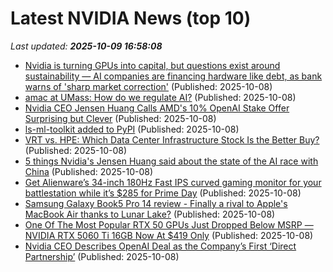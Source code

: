 # Latest NVIDIA News (top 10)
_Last updated: **2025-10-09 16:58:08**_

- [Nvidia is turning GPUs into capital, but questions exist around sustainability — AI companies are financing hardware like debt, as bank warns of 'sharp market correction'](https://www.tomshardware.com/pc-components/gpus/nvidia-is-turning-gpus-into-capital-questions-exist-around-circularity) (Published: 2025-10-08)
- [amac at UMass: How do we regulate AI?](https://ethanzuckerman.com/2025/10/08/amac-at-umass-how-do-we-regulate-ai/) (Published: 2025-10-08)
- [Nvidia CEO Jensen Huang Calls AMD's 10% OpenAI Stake Offer Surprising but Clever](https://finance.yahoo.com/news/nvidia-ceo-jensen-huang-calls-165724205.html) (Published: 2025-10-08)
- [ls-ml-toolkit added to PyPI](https://pypi.org/project/ls-ml-toolkit/) (Published: 2025-10-08)
- [VRT vs. HPE: Which Data Center Infrastructure Stock Is the Better Buy?](https://finance.yahoo.com/news/vrt-vs-hpe-data-center-165300761.html) (Published: 2025-10-08)
- [5 things Nvidia's Jensen Huang said about the state of the AI race with China](https://www.cnbc.com/2025/10/08/nvidia-huang-ai-race-china-us-trump.html) (Published: 2025-10-08)
- [Get Alienware’s 34-inch 180Hz Fast IPS curved gaming monitor for your battlestation while it’s $285 for Prime Day](http://9to5toys.com/2025/10/08/alienware-34-inch-180hz-fast-ips-curved-gaming-monitor-285/) (Published: 2025-10-08)
- [Samsung Galaxy Book5 Pro 14 review - Finally a rival to Apple's MacBook Air thanks to Lunar Lake?](https://www.notebookcheck.net/Samsung-Galaxy-Book5-Pro-14-review-Finally-a-rival-to-Apple-s-MacBook-Air-thanks-to-Lunar-Lake.1133135.0.html) (Published: 2025-10-08)
- [One Of The Most Popular RTX 50 GPUs Just Dropped Below MSRP — NVIDIA RTX 5060 Ti 16GB Now At $419 Only](https://wccftech.com/nvidia-rtx-5060-ti-16gb-drops-below-msrp/) (Published: 2025-10-08)
- [Nvidia CEO Describes OpenAI Deal as the Company’s First ‘Direct Partnership’](https://biztoc.com/x/4fb11675c543f7c2) (Published: 2025-10-08)
